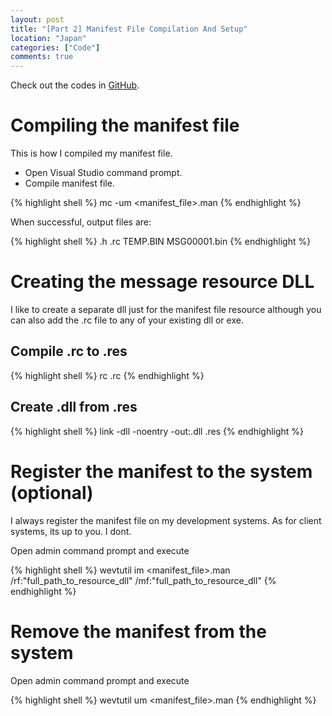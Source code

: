 ```yaml
---
layout: post
title: "[Part 2] Manifest File Compilation And Setup"
location: "Japan"
categories: ["Code"]
comments: true
---
```


Check out the codes in [GitHub](https://github.com/idrilsilverfoot/win32-etw-manifest).

# Compiling the manifest file

This is how I compiled my manifest file.

* Open Visual Studio command prompt.
* Compile manifest file.

{% highlight shell %}
mc -um <manifest_file>.man
{% endhighlight %}

When successful, output files are:

{% highlight shell %}
<filename>.h
<filename>.rc
<filename>TEMP.BIN
MSG00001.bin
{% endhighlight %}

# Creating the message resource DLL

I like to create a separate dll just for the manifest file resource although you can also add the .rc file to any of your existing dll or exe.

## Compile .rc to .res

{% highlight shell %}
rc <filename>.rc
{% endhighlight %}

## Create .dll from .res

{% highlight shell %}
link -dll -noentry -out:<out>.dll <filename>.res
{% endhighlight %}

# Register the manifest to the system (optional)

I always register the manifest file on my development systems. As for client systems, its up to you. I dont.

Open admin command prompt and execute

{% highlight shell %}
wevtutil im <manifest_file>.man /rf:"full_path_to_resource_dll" /mf:"full_path_to_resource_dll"
{% endhighlight %}

# Remove the manifest from the system

Open admin command prompt and execute

{% highlight shell %}
wevtutil um <manifest_file>.man
{% endhighlight %}
